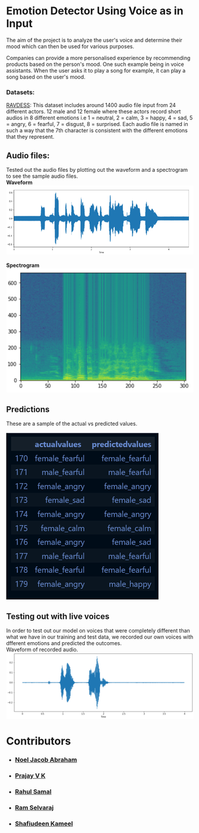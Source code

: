 # Emotion Detector Using Voice as in Input

The aim of the project is to analyze the user's voice and determine their mood which can then be used for various purposes.

Companies can provide a more personalised experience by recommending products based on the person's mood. One such example being in voice assistants. When the user asks it to play a song for example, it can play a song based on the user's mood.


### Datasets:

[RAVDESS](https://zenodo.org/record/1188976):
This dataset includes around 1400 audio file input from 24 different actors. 12 male and 12 female where these actors record short audios in 8 different emotions i.e 1 = neutral, 2 = calm, 3 = happy, 4 = sad, 5 = angry, 6 = fearful, 7 = disgust, 8 = surprised.
Each audio file is named in such a way that the 7th character is consistent with the different emotions that they represent.

## Audio files:
Tested out the audio files by plotting out the waveform and a spectrogram to see the sample audio files.<br>
**Waveform**<br>
![](images/wave.png)
<br>
<br>
**Spectrogram**<br>
![](images/spec.png)
<br>

## Predictions

These are a sample of the actual vs predicted values.
<br>
<br>
![](images/predict.png)
<br>

## Testing out with live voices
In order to test out our model on voices that were completely different than what we have in our training and test data, we recorded our own voices with dfferent emotions and predicted the outcomes.<br>
Waveform of recorded audio.
![](images/userinput.png)

# Contributors

* ### [Noel Jacob Abraham](https://github.com/NoelJacobAbraham)
* ### [Prajay V K](https://github.com/PrajayVK)
* ### [Rahul Samal](https://github.com/Omicron02)
* ### [Ram Selvaraj](https://github.com/ramselvaraj)
* ### [Shafiudeen Kameel](https://github.com/ShafiudeenKameel)
